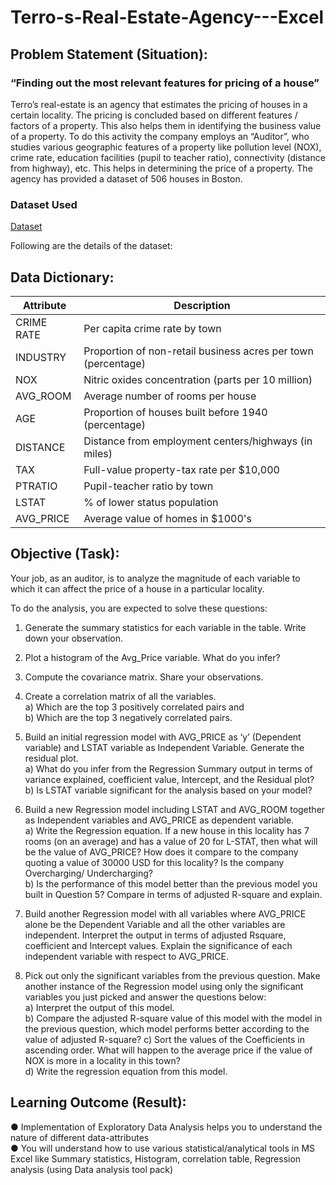 # Terro-s-Real-Estate-Agency---Excel
## Problem Statement (Situation):
### “Finding out the most relevant features for pricing of a house”
Terro’s real-estate is an agency that estimates the pricing of houses in a certain locality. The pricing is
concluded based on different features / factors of a property. This also helps them in identifying the
business value of a property. To do this activity the company employs an “Auditor”, who studies
various geographic features of a property like pollution level (NOX), crime rate, education facilities
(pupil to teacher ratio), connectivity (distance from highway), etc. This helps in determining the price
of a property.
The agency has provided a dataset of 506 houses in Boston.

### Dataset Used
[Dataset](https://d2fs5ql1w4aws3.cloudfront.net/account_1/attachments/965291/Dataset-%20Terro%2527s_REA.xlsx?response_content_disposition=attachment%3B+filename%3D%22Terro%27s_REA.xlsx%22%3B+filename%2A%3DUTF-8%27%27Terro%2527s%255FREA.xlsx&Expires=1753549381&Signature=xuNFBQ5m5gRFJwQJM1smeK~t5qG7EAF5OcVysA2QTXUqJfcDPBzeRXpRPiyHjXxhdwnvRRDUxOr4GpODlW3SaEy0XxH4gl8mYppuW3uFiptBNZg4XvRdEx2W73DqwtJjstfmxyiwZF8V4opHHZBOGD~WF5QJN7lbp6ssQEAS6mCPHOsi1jTuSDsS9iTkWrevDTptOgZ9CR0u12vPWjpTsXkM2fhdgaUFd7duhIVwOqizCPy7bAdYAyAqV8gPZBAu9S1QLlbJJThX~NX7E3v5OoRkiBTmELwye4EnGVsPopydA5-oB4x79qcBjBYSMeUCQcLobtLUeOofNDvOwnvtNA__&Key-Pair-Id=K2UFIFWGO8GS9H)

Following are the details of the dataset:
## Data Dictionary:
| Attribute   | Description                                                             |
|-------------|-------------------------------------------------------------------------|
| CRIME RATE | Per capita crime rate by town                                           |
| INDUSTRY   | Proportion of non-retail business acres per town (percentage)           |
| NOX        | Nitric oxides concentration (parts per 10 million)                      |
| AVG_ROOM   | Average number of rooms per house                                       |
| AGE        | Proportion of houses built before 1940 (percentage)                     |
| DISTANCE   | Distance from employment centers/highways (in miles)                    |
| TAX        | Full-value property-tax rate per $10,000                                |
| PTRATIO    | Pupil-teacher ratio by town                                             |
| LSTAT      | % of lower status population                                            |
| AVG_PRICE  | Average value of homes in $1000's   

## Objective (Task):
Your job, as an auditor, is to analyze the magnitude of each variable to which it can affect the price of a house in a particular locality.

To do the analysis, you are expected to solve these questions:

1) Generate the summary statistics for each variable in the table. Write
down your observation.

2) Plot a histogram of the Avg_Price variable. What do you infer?

3) Compute the covariance matrix. Share your observations.

4) Create a correlation matrix of all the variables.       
 a) Which are the top 3 positively correlated pairs and                                    
 b) Which are the top 3 negatively correlated pairs.

5) Build an initial regression model with AVG_PRICE as ‘y’ (Dependent variable) and LSTAT variable as Independent Variable. Generate the residual plot.                                                                                                                                                                                                                        
 a) What do you infer from the Regression Summary output in terms of variance explained,
 coefficient value, Intercept, and the Residual plot?                                      
 b) Is LSTAT variable significant for the analysis based on your model?

6) Build a new Regression model including LSTAT and AVG_ROOM together as Independent variables
and AVG_PRICE as dependent variable.                                                                                                                                                                                                                                                 
 a) Write the Regression equation. If a new house in this locality has 7 rooms (on an average)    and has a value of 20 for L-STAT, then what will be the value of AVG_PRICE? How does it compare
 to the company quoting a value of 30000 USD for this locality? Is the company Overcharging/
 Undercharging?                                                                        
 b) Is the performance of this model better than the previous model you built in Question 5?
 Compare in terms of adjusted R-square and explain.

7) Build another Regression model with all variables where AVG_PRICE alone be the Dependent
Variable and all the other variables are independent. Interpret the output in terms of adjusted Rsquare, coefficient and Intercept values. Explain the significance of each independent variable with respect to AVG_PRICE.                                                   

8) Pick out only the significant variables from the previous question. Make another instance of the Regression model using only the significant variables you just picked and answer the questions below:                                                                                                                                                                              
 a) Interpret the output of this model.                                                    
 b) Compare the adjusted R-square value of this model with the model in the previous question,
 which model performs better according to the value of adjusted R-square?
 c) Sort the values of the Coefficients in ascending order. What will happen to the average       price if the value of NOX is more in a locality in this town?                              
 d) Write the regression equation from this model.

## Learning Outcome (Result):
● Implementation of Exploratory Data Analysis helps you to understand the nature of different
data-attributes                                                                            
● You will understand how to use various statistical/analytical tools in MS Excel like Summary
statistics, Histogram, correlation table, Regression analysis (using Data analysis tool pack)
